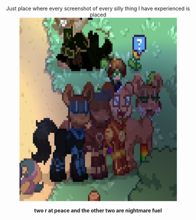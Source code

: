 <p align=center </p>
Just  place where every screenshot of every silly thing I have experienced is placed
  <b> </b>
<b> </br>
<img width="429" height="500" alt="Arkham Knight Jason" src="Screenshot_2025-08-22-21-08-11-57_6b389ff4d97f38efc4be9d8728ed2f56.jpg" />
<p align=center </p>
two r at peace and the other two are nightmare fuel
